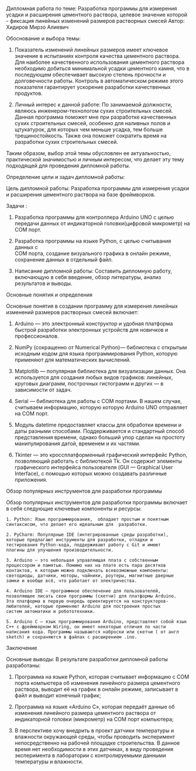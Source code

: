 Дипломная работа по теме: Разработка программы для измерения усадки и 
расширения цементного раствора, целевое значение которой - фиксация 
линейных изменений размеров растворных смесей 
Автор: Хидиров Мирзо Алиевич


 Обоснование и выбора темы: 

1. Показатель изменений линейных размеров имеет ключевое значение в
испытаниях контроля качества цементного раствора. Для наиболее
качественного использования цементного раствора необходимо добиться
минимальной усадки цементного камня, что в последующем обеспечивает
высокую степень прочности и долговечности работы. Контроль в
автоматическом режиме этого показателя  гарантирует ускорение 
разработки качественных продуктов.

2. Личный интерес к данной работе: По занимаемой должности, являюсь
инженером-технологом сухих строительных смесей. Данная программа
поможет мне при разработке качественных сухих строительных смесей,
особенно для наливных полов и щтукатурок, для которых чем меньше усадка,
тем больше трещиностойкость. Также она поможет сократить время на
разработки сухих строительных смесей.

Таким образом, выбор этой темы обусловлен ее актуальностью, 
практической значимостью и личным интересом, что делает эту тему 
подходящей для проведения дипломной работы.


Определение цели и задач дипломной работы:

Цель дипломной работы: Разработка программы для измерения усадки и 
расширения цементного раствора на базе фреймворков.


Задачи :


1. Разработка программы для контроллера Arduino UNO с целью передачи
   данных от индикаторной головки(цифровой микрометр) на COM порт.

2. Разработка программы на языке Python, с целью считывания данных с  
   COM порта, создание визуального графика в онлайн режиме, сохранение
   данных в отдельный файл.

3. Написание дипломной работы: Составить дипломную работу, включающую в
   себя введение, обзор литературы,  анализ результатов и выводы.

Основные понятия и определения

Основные понятия в создании программу для измерения линейных 
изменений размеров растворных смесей включает:

1. Arduino — это электронный конструктор и удобная платформа быстрой
   разработки электронных устройств для новичков и профессионалов.

2. NumPy (сокращенно от Numerical Python)— библиотека с открытым
   исходным кодом для языка программирования Python, которую применяют
   для математических вычислений.

3. Matplotlib — популярная библиотека для визуализации данных. Она
   используется для создания любых видов графиков: линейных, круговых
   диаграмм, построчных гистограмм и других — в зависимости от задач.

4. Serial — библиотека для работы с COM портами. В нашем случае,
   считываем информацию, которую которую Arduino UNO отправляет на COM
   порт.

5. Модуль datetime предоставляет классы для обработки времени и даты
   разными способами. Поддерживается и стандартный способ представления
   времени, однако больший упор сделан на простоту манипулирования датой,
   временем и их частями.

6. Tkinter — это кроссплатформенный графический интерфейс Python,
   позволяющий работать с библиотекой Tk. Он содержит элементы графического
   интерфейса пользователя (GUI — Graphical User Interface), с помощью
   которых можно создавать различные приложения. 



 Обзор популярных инструментов для разработки программы

Обзор популярных инструментов для разработки программы включает в себя 
следующие ключевые компоненты и ресурсы:

    1. Python: Язык программирования,  обладает простым и понятным 
    синтаксисом, что делает его идеальным для  разработки.

    2. PyCharm: Популярные IDE (интегрированные среды разработки), 
    которые предлагают инструменты для разработки, отладки и 
    тестирования Python-кода, поддерживают работу с Git и имеют 
    плагины для улучшения производительности.

    3. Arduino — это небольшая управляющая плата с собственным 
    процессором и памятью. Помимо них на плате есть пара десятков 
    контактов, к которым можно подключать всевозможные компоненты: 
    светодиоды, датчики, моторы, чайники, роутеры, магнитные дверные 
    замки и вообще всё, что работает от электричества. 

    4. Arduino IDE — программное обеспечение для пользователей, 
    позволяющее писать свои программы (скетчи) для платформы Arduino. 
    Эта платформа в первую очередь ориентируется на конструкторов-
    любителей, которые применяют Arduino для построения простых 
    систем автоматики и робототехники. 

    5. Arduino C — язык программирования Arduino, представляет собой язык 
    С++ с фреймворком Wiring, он имеет некоторые отличия по части 
    написания кода. Программы называются наброски или скетчи ( от англ 
    sketch) и сохраняются в файлах с расширением .ino.


 Заключение

Основные выводы:
В результате разработки дипломной работы разработаны:
1.  Программа на языке Python, которая считывает информацию с COM
    порта компьютера об изменения линейного размера цементного раствора,
    выводит её на график в онлайн режиме, записывает в файл и выводит
    конечный график;

2.  Программа на языке «Arduino C», которая передаёт данные об
    изменения линейного размера цементного раствора от индикаторной головки
    (микрометр) на COM порт компьютера;

3. В перспективе хочу внедрить в проект датчики температуры и влажности
   окружающей среды, чтобы проводить эксперимент непосредственно на рабочей
   площадке строительства. В данное время нет необходимости в этих датчиках,
   в виду проведения эксперимента в лаборатории с контролируемыми данными
   температуры и влажности.  


